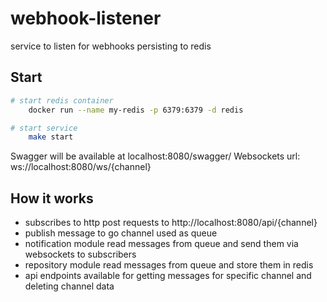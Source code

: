 # webhook-listener
service to listen for webhooks persisting to redis

## Start

```bash
# start redis container
    docker run --name my-redis -p 6379:6379 -d redis
```

```bash
# start service
    make start
```

Swagger will be available at localhost:8080/swagger/
Websockets url: ws://localhost:8080/ws/{channel}

## How it works
 - subscribes to http post requests to http://localhost:8080/api/{channel}
 - publish message to go channel used as queue
 - notification module read messages from queue and send them via websockets to subscribers
 - repository module read messages from queue and store them in redis
 - api endpoints available for getting messages for specific channel and deleting channel data